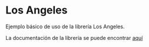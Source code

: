 # Los Angeles

Ejemplo básico de uso de la librería Los Angeles.

La documentación de la librería se puede encontrar [aquí](https://www.toptensoftware.com/losangeles/)